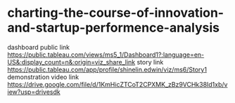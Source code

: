 # charting-the-course-of-innovation-and-startup-performence-analysis
dashboard public link https://public.tableau.com/views/ms5_1/Dashboard1?:language=en-US&:display_count=n&:origin=viz_share_link
story link https://public.tableau.com/app/profile/shinelin.edwin/viz/ms6/Story1
demonstration video link https://drive.google.com/file/d/1KmHicZTCoT2CPXMK_zBz9VCHk38Id1xb/view?usp=drivesdk
